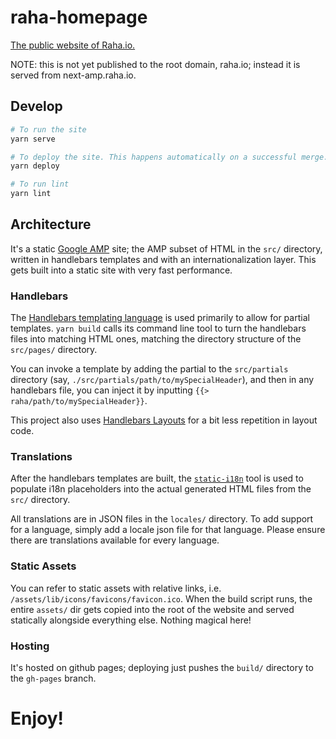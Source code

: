 # raha-homepage

[The public website of Raha.io.](next-amp.raha.io)

NOTE: this is not yet published to the root domain, raha.io; instead it is
served from next-amp.raha.io.

## Develop

```bash
# To run the site
yarn serve

# To deploy the site. This happens automatically on a successful merge.
yarn deploy

# To run lint
yarn lint
```

## Architecture

It's a static [Google AMP](https://www.ampproject.org/) site; the AMP subset of
HTML in the `src/` directory, written in handlebars templates and with an
internationalization layer. This gets built into a static site with very fast
performance.

### Handlebars

The [Handlebars templating language](http://handlebarsjs.com/) is used primarily
to allow for partial templates. `yarn build` calls its command line tool to turn
the handlebars files into matching HTML ones, matching the directory structure
of the `src/pages/` directory.

You can invoke a template by adding the partial to the `src/partials` directory
(say, `./src/partials/path/to/mySpecialHeader`), and then in any handlebars
file, you can inject it by inputting `{{> raha/path/to/mySpecialHeader}}`.

This project also uses [Handlebars
Layouts](https://github.com/shannonmoeller/handlebars-layouts) for a bit less
repetition in layout code.

### Translations

After the handlebars templates are built, the
[`static-i18n`](https://github.com/claudetech/node-static-i18n) tool is used to
populate i18n placeholders into the actual generated HTML files from the `src/`
directory.

All translations are in JSON files in the `locales/` directory. To add support
for a language, simply add a locale json file for that language. Please ensure
there are translations available for every language.

### Static Assets

You can refer to static assets with relative links, i.e.
`/assets/lib/icons/favicons/favicon.ico`. When the build script runs, the entire
`assets/` dir gets copied into the root of the website and served statically
alongside everything else. Nothing magical here!

### Hosting

It's hosted on github pages; deploying just pushes the `build/` directory to the
`gh-pages` branch.

# Enjoy!
